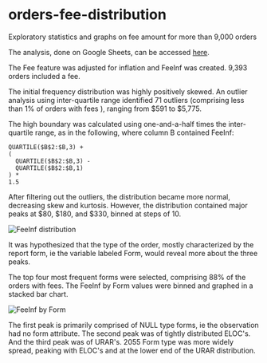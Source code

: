 # orders-fee-distribution
Exploratory statistics and graphs on fee amount for more than 9,000 orders

The analysis, done on Google Sheets, can be accessed [here](https://docs.google.com/spreadsheets/d/1dR5GL0U3g_2uSffhfSIGWqDqYnpy4r-DnCD0MrC30hQ/edit?usp=sharing).

The Fee feature was adjusted for inflation and FeeInf was created. 9,393 orders included a fee.

The initial frequency distribution was highly positively skewed. An outlier analysis using inter-quartile range identified 71 outliers (comprising less than 1% of orders with fees ), ranging from $591 to $5,775.

The high boundary was calculated using one-and-a-half times the inter-quartile range, as in the following, where column B contained FeeInf:

```
QUARTILE($B$2:$B,3) +
(
  QUARTILE($B$2:$B,3) -
  QUARTILE($B$2:$B,1)
) *
1.5
```

After filtering out the outliers, the distribution became more normal, decreasing skew and kurtosis. However, the distribution contained major peaks at $80, $180, and $330, binned at steps of 10.

![FeeInf distribution](https://raw.githubusercontent.com/oberljn/orders-fee-distribution/master/FeeInf%20distribution.png)

It was hypothesized that the type of the order, mostly characterized by the report form, ie the variable labeled Form, would reveal more about the three peaks.

The top four most frequent forms were selected, comprising 88% of the orders with fees. The FeeInf by Form values were binned and graphed in a stacked bar chart.

![FeeInf by Form](https://raw.githubusercontent.com/oberljn/orders-fee-distribution/master/FeeInf%20distribution%20by%20top%20four%20most%20frequent%20Form%20types.png)

The first peak is primarily comprised of NULL type forms, ie the observation had no form attribute. The second peak was of tightly distributed ELOC's. And the third peak was of URAR's. 2055 Form type was more widely spread, peaking with ELOC's and at the lower end of the URAR distribution.

